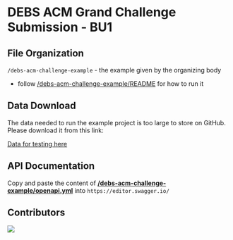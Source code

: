 # DEBS ACM Grand Challenge Submission - BU1

## File Organization

`/debs-acm-challenge-example` - the example given by the organizing body

- follow [/debs-acm-challenge-example/README](/debs-acm-challenge-example/README) for how to run it

## Data Download

The data needed to run the example project is too large to store on GitHub. Please download it from this link:

[Data for testing here](https://drive.google.com/file/d/1a7eS1tb2SsohfmRDsnlKs9IFKzQpgN7z/view?usp=sharing)

## API Documentation

Copy and paste the content of **[/debs-acm-challenge-example/openapi.yml](/debs-acm-challenge-example/openapi.yml)** into `https://editor.swagger.io/`

## Contributors

<a href="https://contrib.rocks">
  <img src="https://contrib.rocks/image?repo=owenm-26/dems-acm-challenge-bu" />
</a>
